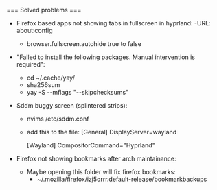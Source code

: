=== Solved problems ===

- Firefox based apps not showing tabs in fullscreen in hyprland:
    -URL: about:config 
    - browser.fullscreen.autohide true to false

- "Failed to install the following packages. Manual intervention is required":
    - cd ~/.cache/yay/<name-of-package>
    - sha256sum <name-of-installer>
    - yay -S <name-of-package> --mflags "--skipchecksums"

- Sddm buggy screen (splintered strips):
    - nvims /etc/sddm.conf
    - add this to the file:
        [General]
        DisplayServer=wayland

        [Wayland]
        CompositorCommand="Hyprland"

- Firefox not showing bookmarks after arch maintainance:

    - Maybe opening this folder will fix firefox bookmarks:
        - ~/.mozilla/firefox/izj5orrr.default-release/bookmarkbackups   
